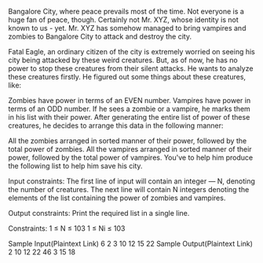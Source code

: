 Bangalore City, where peace prevails most of the time. Not everyone is a huge fan of peace, though. Certainly not Mr. XYZ, whose identity is not known to us - yet. Mr. XYZ has somehow managed to bring vampires and zombies to Bangalore City to attack and destroy the city.

Fatal Eagle, an ordinary citizen of the city is extremely worried on seeing his city being attacked by these weird creatures. But, as of now, he has no power to stop these creatures from their silent attacks. He wants to analyze these creatures firstly. He figured out some things about these creatures, like:

Zombies have power in terms of an EVEN number.
Vampires have power in terms of an ODD number.
If he sees a zombie or a vampire, he marks them in his list with their power. After generating the entire list of power of these creatures, he decides to arrange this data in the following manner:

All the zombies arranged in sorted manner of their power, followed by the total power of zombies.
All the vampires arranged in sorted manner of their power, followed by the total power of vampires.
You've to help him produce the following list to help him save his city.

Input constraints:
The first line of input will contain an integer — N, denoting the number of creatures. The next line will contain N integers denoting the elements of the list containing the power of zombies and vampires.

Output constraints:
Print the required list in a single line.

Constraints:
1 ≤ N ≤ 103
1 ≤ Ni ≤ 103

Sample Input(Plaintext Link)
 6
2 3 10 12 15 22
Sample Output(Plaintext Link)
 2 10 12 22 46 3 15 18
